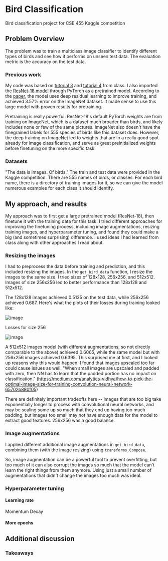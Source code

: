 # Bird Classification
Bird classification project for CSE 455 Kaggle competition

## Problem Overview
The problem was to train a multiclass image classifier to identify different types of birds and see how it performs on unseen test data. The evaluation metric is the accuracy on the test data.

### Previous work
My code was based on [tutorial 3](https://colab.research.google.com/drive/1EBz4feoaUvz-o_yeMI27LEQBkvrXNc_4?usp=sharing) and [tutorial 4](https://colab.research.google.com/drive/1kHo8VT-onDxbtS3FM77VImG35h_K_Lav?usp=sharing) from class. I also imported the [ResNet-18 model](https://pytorch.org/vision/main/models/generated/torchvision.models.resnet18.html) through PyTorch as a pretrained model. According to the [paper](https://arxiv.org/abs/1512.03385), the model uses deep residual learning to improve training, and achieved 3.57% error on the ImageNet dataset. It made sense to use this large model with proven results for pretraining.

Pretraining is really powerful: ResNet-18's default PyTorch weights are from training on ImageNet, which is a dataset much broader than birds, and likely includes none or few of the same pictures. ImageNet also doesn't have the finegrained labels for 555 species of birds like this dataset does. However, the deep training on ImageNet led to weights that are in a really good spot already for image classification, and serve as great preinitialized weights before finetuning on the more specific task.

### Datasets
"The data is images. Of birds." The train and test data were provided in the Kaggle competition. There are 555 names of birds, or classes. For each bird name, there is a directory of training images for it, so we can give the model numerous examples for each class it should identify. 

## My approach, and results
My approach was to first get a large pretrained model (ResNet-18), then finetune it with the training data for this task. I tried different approaches for improving the finetuning process, including image augmentations, resizing training images, and hyperparameter tuning, and found they could make a big (and sometimes surprising) difference. I used ideas I had learned from class along with other approaches I read about.

### Resizing the images
I had to preprocess the data before training and prediction, and this included resizing the images. In the `get_bird_data` function, I resize the images to the same size. I tried sizes of 128x128, 256x256, and 512x512. Images of size 256x256 led to better performance than 128x128 and 512x512. 

The 128x128 images achieved 0.5135 on the test data, while 256x256 achieved 0.687. Here's what the plots of their losses during training looked like:

![image](https://github.com/marg33/bird-classification/assets/44858702/d42b9fd9-2212-4ac0-b957-57f005cf8e81)

Losses for size 256

![image](https://github.com/marg33/bird-classification/assets/44858702/21146a29-20c7-474a-9b46-21940dce08ce)

A 512x512 images model (with different augmentations, so not directly comparable to the above) achieved 0.6065, while the same model but with 256x256 images achieved 0.6395. This surprised me at first, and I looked up reasons why this would happen. I found that images upscaled too far could cause issues as well: "When small images are upscaled and padded with zero, then NN has to learn that the padded portion has no impact on classification." (https://medium.com/analytics-vidhya/how-to-pick-the-optimal-image-size-for-training-convolution-neural-network-65702b880f05)

There are definitely important tradeoffs here -- images that are too big take exponentially longer to process with convolutional neural networks, and may be scaling some up so much that they end up having too much padding, but images too small may not have enough data for the model to extract good features. 256x256 was a good balance.

### Image augmentations
I applied different additional image augmentations in `get_bird_data`, combining them (with the image resizing) using `transforms.Compose`. 



So, image augmentation can be a powerful tool to prevent overfitting, but too much of it can also corrupt the images so much that the model can't learn the right things from them anymore. Using just a small number of augmentations that didn't change the images too much was ideal.

### Hyperparameter tuning
#### Learning rate
Momentum
Decay
#### More epochs

## Additional discussion

### Takeaways



